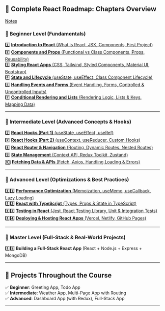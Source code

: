 ## 📖 **Complete React Roadmap: Chapters Overview**  

[Notes](https://musarafhossain.github.io/React-JS-Notes/)

### **🔹 Beginner Level (Fundamentals)**  
1️⃣ [**Introduction to React** (What is React, JSX, Components, First Project)](https://musarafhossain.github.io/React-JS-Notes/1_Introduction%20to%20React)  
2️⃣ [**Components and Props** (Functional vs Class Components, Props, Reusability)](https://musarafhossain.github.io/React-JS-Notes/2_Components%20and%20Props)  
3️⃣ [**Styling React Apps** (CSS, Tailwind, Styled Components, Material UI, Bootstrap)](https://musarafhossain.github.io/React-JS-Notes/3_Styling%20React%20Apps%20(CSS%2C%20Tailwind%2C%20Styled%20Components%2C%20Material%20UI))  
️4️⃣ [**State and Lifecycle** (useState, useEffect, Class Component Lifecycle)](https://musarafhossain.github.io/React-JS-Notes/4_State%20and%20Lifecycle%20in%20React)  
5️⃣ [**Handling Events and Forms** (Event Handling, Forms, Controlled & Uncontrolled Inputs)](https://musarafhossain.github.io/React-JS-Notes/5_Handling%20Events%20and%20Forms%20in%20React)  
7️⃣ [**Conditional Rendering and Lists** (Rendering Logic, Lists & Keys, Mapping Data)](https://musarafhossain.github.io/React-JS-Notes/6_Conditional%20Rendering%20and%20Lists%20in%20React)  

---

### **🔹 Intermediate Level (Advanced Concepts & Hooks)**  
7️⃣ [**React Hooks (Part 1)** (useState, useEffect, useRef)](https://musarafhossain.github.io/React-JS-Notes/7_React%20Hooks%20(Part%201))  
7️⃣ [**React Hooks (Part 2)** (useContext, useReducer, Custom Hooks)](https://musarafhossain.github.io/React-JS-Notes/7_React%20Hooks%20(Part%202))  
8️⃣ [**React Router & Navigation** (Routing, Dynamic Routes, Nested Routes)](https://musarafhossain.github.io/React-JS-Notes/8_React%20Router%20%26%20Navigation)  
9️⃣ [**State Management** (Context API, Redux Toolkit, Zustand)](https://musarafhossain.github.io/React-JS-Notes/9_State%20Management%20(Context%20API%2C%20Redux%20Toolkit%2C%20Zustand))  
🔟 [**Fetching Data & APIs** (Fetch, Axios, Handling Loading & Errors)](https://musarafhossain.github.io/React-JS-Notes/10_Fetching%20Data%20%26%20APIs%20(Fetch%2C%20Axios%2C%20Handling%20Loading%20%26%20Errors))  

---

### **🔹 Advanced Level (Optimizations & Best Practices)**  
1️⃣1️⃣ [**Performance Optimization** (Memoization, useMemo, useCallback, Lazy Loading)](https://musarafhossain.github.io/React-JS-Notes/11_Performance%20Optimization%20in%20React%20(Memoization%2C%20useMemo%2C%20useCallback%2C%20Lazy%20Loading))  
1️⃣2️⃣ [**React with TypeScript** (Types, Props & State in TypeScript)](https://musarafhossain.github.io/React-JS-Notes/12_React%20with%20TypeScript%20(Types%2C%20Props%20%26%20State%20in%20TypeScript))  
1️⃣️3️⃣ [**Testing in React** (Jest, React Testing Library, Unit & Integration Tests)](https://musarafhossain.github.io/React-JS-Notes/13_Testing%20in%20React%20(Jest%2C%20React%20Testing%20Library%2C%20Unit%20%26%20Integration%20Tests))  
1️⃣4️⃣ [**Deploying & Hosting React Apps** (Vercel, Netlify, GitHub Pages)](https://musarafhossain.github.io/React-JS-Notes/14_Deploying%20%26%20Hosting%20React%20Apps%20(Vercel%2C%20Netlify%2C%20GitHub%20Pages))  

---

### **🔹 Master Level (Full-Stack & Real-World Projects)**  
1️⃣5️⃣ **Building a Full-Stack React App** (React + Node.js + Express + MongoDB)  

---

## 🎯 **Projects Throughout the Course**  
✅ **Beginner**: Greeting App, Todo App  
✅ **Intermediate**: Weather App, Multi-Page App with Routing  
✅ **Advanced**: Dashboard App (with Redux), Full-Stack App  

---